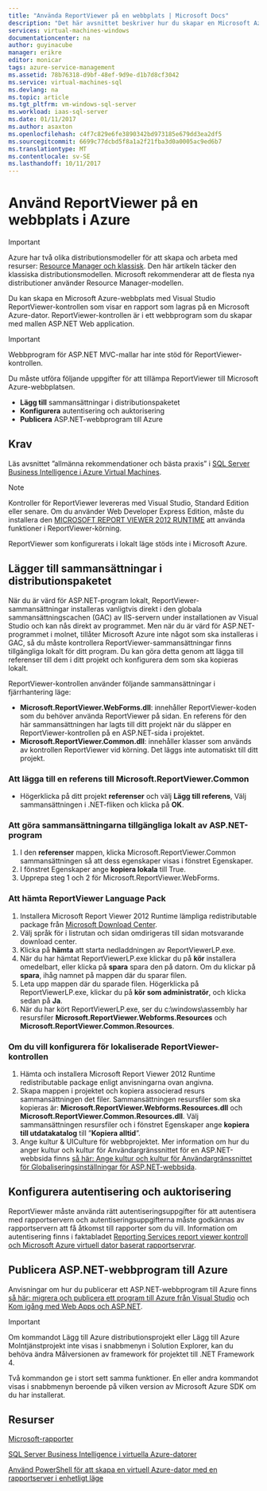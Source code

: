 ```yaml
---
title: "Använda ReportViewer på en webbplats | Microsoft Docs"
description: "Det här avsnittet beskriver hur du skapar en Microsoft Azure-webbplats med Visual Studio ReportViewer-kontrollen som visar en rapport som lagras på en Microsoft Azure-dator."
services: virtual-machines-windows
documentationcenter: na
author: guyinacube
manager: erikre
editor: monicar
tags: azure-service-management
ms.assetid: 78b76318-d9bf-48ef-9d9e-d1b7d8cf3042
ms.service: virtual-machines-sql
ms.devlang: na
ms.topic: article
ms.tgt_pltfrm: vm-windows-sql-server
ms.workload: iaas-sql-server
ms.date: 01/11/2017
ms.author: asaxton
ms.openlocfilehash: c4f7c829e6fe3890342bd973185e679dd3ea2df5
ms.sourcegitcommit: 6699c77dcbd5f8a1a2f21fba3d0a0005ac9ed6b7
ms.translationtype: MT
ms.contentlocale: sv-SE
ms.lasthandoff: 10/11/2017
---
```

# <a name="use-reportviewer-in-a-web-site-hosted-in-azure"></a>Använd ReportViewer på en webbplats i Azure
> [!IMPORTANT] 
> Azure har två olika distributionsmodeller för att skapa och arbeta med resurser: [Resource Manager och klassisk](../../../azure-resource-manager/resource-manager-deployment-model.md). Den här artikeln täcker den klassiska distributionsmodellen. Microsoft rekommenderar att de flesta nya distributioner använder Resource Manager-modellen.

Du kan skapa en Microsoft Azure-webbplats med Visual Studio ReportViewer-kontrollen som visar en rapport som lagras på en Microsoft Azure-dator. ReportViewer-kontrollen är i ett webbprogram som du skapar med mallen ASP.NET Web application.

> [!IMPORTANT]
> Webbprogram för ASP.NET MVC-mallar har inte stöd för ReportViewer-kontrollen.

Du måste utföra följande uppgifter för att tillämpa ReportViewer till Microsoft Azure-webbplatsen.

* **Lägg till** sammansättningar i distributionspaketet
* **Konfigurera** autentisering och auktorisering
* **Publicera** ASP.NET-webbprogram till Azure

## <a name="prerequisites"></a>Krav
Läs avsnittet ”allmänna rekommendationer och bästa praxis” i [SQL Server Business Intelligence i Azure Virtual Machines](../classic/ps-sql-bi.md).

> [!NOTE]
> Kontroller för ReportViewer levereras med Visual Studio, Standard Edition eller senare. Om du använder Web Developer Express Edition, måste du installera den [MICROSOFT REPORT VIEWER 2012 RUNTIME](https://www.microsoft.com/download/details.aspx?id=35747) att använda funktioner i ReportViewer-körning.
> 
> ReportViewer som konfigurerats i lokalt läge stöds inte i Microsoft Azure.

## <a name="adding-assemblies-to-the-deployment-package"></a>Lägger till sammansättningar i distributionspaketet
När du är värd för ASP.NET-program lokalt, ReportViewer-sammansättningar installeras vanligtvis direkt i den globala sammansättningscachen (GAC) av IIS-servern under installationen av Visual Studio och kan nås direkt av programmet. Men när du är värd för ASP.NET-programmet i molnet, tillåter Microsoft Azure inte något som ska installeras i GAC, så du måste kontrollera ReportViewer-sammansättningar finns tillgängliga lokalt för ditt program. Du kan göra detta genom att lägga till referenser till dem i ditt projekt och konfigurera dem som ska kopieras lokalt.

ReportViewer-kontrollen använder följande sammansättningar i fjärrhantering läge:

* **Microsoft.ReportViewer.WebForms.dll**: innehåller ReportViewer-koden som du behöver använda ReportViewer på sidan. En referens för den här sammansättningen har lagts till ditt projekt när du släpper en ReportViewer-kontrollen på en ASP.NET-sida i projektet.
* **Microsoft.ReportViewer.Common.dll**: innehåller klasser som används av kontrollen ReportViewer vid körning. Det läggs inte automatiskt till ditt projekt.

### <a name="to-add-a-reference-to-microsoftreportviewercommon"></a>Att lägga till en referens till Microsoft.ReportViewer.Common
* Högerklicka på ditt projekt **referenser** och välj **Lägg till referens**, Välj sammansättningen i .NET-fliken och klicka på **OK**.

### <a name="to-make-the-assemblies-locally-accessible-by-your-aspnet-application"></a>Att göra sammansättningarna tillgängliga lokalt av ASP.NET-program
1. I den **referenser** mappen, klicka Microsoft.ReportViewer.Common sammansättningen så att dess egenskaper visas i fönstret Egenskaper.
2. I fönstret Egenskaper ange **kopiera lokala** till True.
3. Upprepa steg 1 och 2 för Microsoft.ReportViewer.WebForms.

### <a name="to-get-reportviewer-language-pack"></a>Att hämta ReportViewer Language Pack
1. Installera Microsoft Report Viewer 2012 Runtime lämpliga redistributable package från [Microsoft Download Center](http://go.microsoft.com/fwlink/?LinkId=317386).
2. Välj språk för i listrutan och sidan omdirigeras till sidan motsvarande download center.
3. Klicka på **hämta** att starta nedladdningen av ReportViewerLP.exe.
4. När du har hämtat ReportViewerLP.exe klickar du på **kör** installera omedelbart, eller klicka på **spara** spara den på datorn. Om du klickar på **spara**, ihåg namnet på mappen där du sparar filen.
5. Leta upp mappen där du sparade filen. Högerklicka på ReportViewerLP.exe, klickar du på **kör som administratör**, och klicka sedan på **Ja**.
6. När du har kört ReportViewerLP.exe, ser du c:\windows\assembly har resursfiler **Microsoft.ReportViewer.Webforms.Resources** och **Microsoft.ReportViewer.Common.Resources**.

### <a name="to-configure-for-localized-reportviewer-control"></a>Om du vill konfigurera för lokaliserade ReportViewer-kontrollen
1. Hämta och installera Microsoft Report Viewer 2012 Runtime redistributable package enligt anvisningarna ovan angivna.
2. Skapa <language> mappen i projektet och kopiera associerad resurs sammansättningen det filer. Sammansättningen resursfiler som ska kopieras är: **Microsoft.ReportViewer.Webforms.Resources.dll** och **Microsoft.ReportViewer.Common.Resources.dll**. Välj sammansättningen resursfiler och i fönstret Egenskaper ange **kopiera till utdatakatalog** till ”**Kopiera alltid**”.
3. Ange kultur & UICulture för webbprojektet. Mer information om hur du anger kultur och kultur för Användargränssnittet för en ASP.NET-webbsida finns [så här: Ange kultur och kultur för Användargränssnittet för Globaliseringsinställningar för ASP.NET-webbsida](http://go.microsoft.com/fwlink/?LinkId=237461).

## <a name="configuring-authentication-and-authorization"></a>Konfigurera autentisering och auktorisering
ReportViewer måste använda rätt autentiseringsuppgifter för att autentisera med rapportservern och autentiseringsuppgifterna måste godkännas av rapportservern att få åtkomst till rapporter som du vill. Information om autentisering finns i faktabladet [Reporting Services report viewer kontroll och Microsoft Azure virtuell dator baserat rapportservrar](https://msdn.microsoft.com/library/azure/dn753698.aspx).

## <a name="publish-the-aspnet-web-application-to-azure"></a>Publicera ASP.NET-webbprogram till Azure
Anvisningar om hur du publicerar ett ASP.NET-webbprogram till Azure finns [så här: migrera och publicera ett program till Azure från Visual Studio](../../../vs-azure-tools-migrate-publish-web-app-to-cloud-service.md) och [Kom igång med Web Apps och ASP.NET](../../../app-service/app-service-web-get-started-dotnet.md).

> [!IMPORTANT]
> Om kommandot Lägg till Azure distributionsprojekt eller Lägg till Azure Molntjänstprojekt inte visas i snabbmenyn i Solution Explorer, kan du behöva ändra Målversionen av framework för projektet till .NET Framework 4.
> 
> Två kommandon ge i stort sett samma funktioner. En eller andra kommandot visas i snabbmenyn beroende på vilken version av Microsoft Azure SDK om du har installerat.
> 
> 

## <a name="resources"></a>Resurser
[Microsoft-rapporter](http://go.microsoft.com/fwlink/?LinkId=205399)

[SQL Server Business Intelligence i virtuella Azure-datorer](../classic/ps-sql-bi.md)

[Använd PowerShell för att skapa en virtuell Azure-dator med en rapportserver i enhetligt läge](../classic/ps-sql-report.md)

